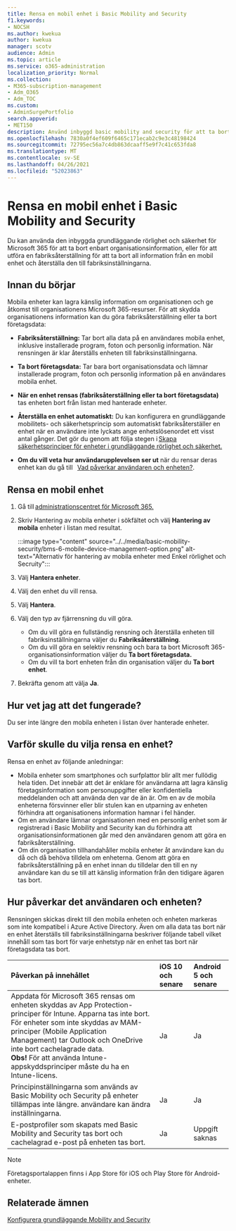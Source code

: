 ```yaml
---
title: Rensa en mobil enhet i Basic Mobility and Security
f1.keywords:
- NOCSH
ms.author: kwekua
author: kwekua
manager: scotv
audience: Admin
ms.topic: article
ms.service: o365-administration
localization_priority: Normal
ms.collection:
- M365-subscription-management
- Adm_O365
- Adm_TOC
ms.custom:
- AdminSurgePortfolio
search.appverid:
- MET150
description: Använd inbyggd basic mobility and security för att ta bort information från registrerade enheter.
ms.openlocfilehash: 7830a0f4ef609f6465c171ecab2c9e3c48198424
ms.sourcegitcommit: 72795ec56a7c4db863dcaaff5e9f7c41c653fda8
ms.translationtype: MT
ms.contentlocale: sv-SE
ms.lasthandoff: 04/26/2021
ms.locfileid: "52023863"
---
```

# <a name="wipe-a-mobile-device-in-basic-mobility-and-security"></a>Rensa en mobil enhet i Basic Mobility and Security

Du kan använda den inbyggda grundläggande rörlighet och säkerhet för Microsoft 365 för att ta bort enbart organisationsinformation, eller för att utföra en fabriksåterställning för att ta bort all information från en mobil enhet och återställa den till fabriksinställningarna.

## <a name="before-you-begin"></a>Innan du börjar

Mobila enheter kan lagra känslig information om organisationen och ge åtkomst till organisationens Microsoft 365-resurser. För att skydda organisationens information kan du göra fabriksåterställning eller ta bort företagsdata:

- **Fabriksåterställning:** Tar bort alla data på en användares mobila enhet, inklusive installerade program, foton och personlig information. När rensningen är klar återställs enheten till fabriksinställningarna.

- **Ta bort företagsdata:** Tar bara bort organisationsdata och lämnar installerade program, foton och personlig information på en användares mobila enhet.

- **När en enhet rensas (fabriksåterställning eller ta bort företagsdata)** tas enheten bort från listan med hanterade enheter.
    
- **Återställa en enhet automatiskt:** Du kan konfigurera en grundläggande mobilitets- och säkerhetsprincip som automatiskt fabriksåterställer en enhet när en användare inte lyckats ange enhetslösenordet ett visst antal gånger. Det gör du genom att följa stegen i [Skapa säkerhetsprinciper för enheter i grundläggande rörlighet och säkerhet.](create-device-security-policies.md)
    
- **Om du vill veta hur användarupplevelsen ser ut** när du rensar deras enhet kan du gå till   [Vad påverkar användaren och enheten?](#whats-the-user-and-device-impact).

## <a name="wipe-a-mobile-device"></a>Rensa en mobil enhet

1. Gå till [administrationscentret för Microsoft 365.](../../admin/admin-overview/about-the-admin-center.md)

2. Skriv Hantering av mobila enheter i sökfältet och välj **Hantering av mobila** enheter i listan med resultat.

    :::image type="content" source="../../media/basic-mobility-security/bms-6-mobile-device-management-option.png" alt-text="Alternativ för hantering av mobila enheter med Enkel rörlighet och Secruity":::

3. Välj **Hantera enheter**.

4. Välj den enhet du vill rensa.

5. Välj **Hantera**.

6. Välj den typ av fjärrensning du vill göra.

    - Om du vill göra en fullständig rensning och återställa enheten till fabriksinställningarna väljer du **Fabriksåterställning**.
    - Om du vill göra en selektiv rensning och bara ta bort Microsoft 365-organisationsinformation väljer du **Ta bort företagsdata.**
    - Om du vill ta bort enheten från din organisation väljer du **Ta bort enhet**.

7. Bekräfta genom att välja **Ja**.

## <a name="how-do-i-know-it-worked"></a>Hur vet jag att det fungerade?

Du ser inte längre den mobila enheten i listan över hanterade enheter.

## <a name="why-would-you-want-to-wipe-a-device"></a>Varför skulle du vilja rensa en enhet?

Rensa en enhet av följande anledningar:

- Mobila enheter som smartphones och surfplattor blir allt mer fullödig hela tiden. Det innebär att det är enklare för användarna att lagra känslig företagsinformation som personuppgifter eller konfidentiella meddelanden och att använda den var de än är. Om en av de mobila enheterna försvinner eller blir stulen kan en utparning av enheten förhindra att organisationens information hamnar i fel händer.
- Om en användare lämnar organisationen med en personlig enhet som är registrerad i Basic Mobility and Security kan du förhindra att organisationsinformationen går med den användaren genom att göra en fabriksåterställning.
- Om din organisation tillhandahåller mobila enheter åt användare kan du då och då behöva tilldela om enheterna. Genom att göra en fabriksåterställning på en enhet innan du tilldelar den till en ny användare kan du se till att känslig information från den tidigare ägaren tas bort.

## <a name="whats-the-user-and-device-impact"></a>Hur påverkar det användaren och enheten?

Rensningen skickas direkt till den mobila enheten och enheten markeras som inte kompatibel i Azure Active Directory. Även om alla data tas bort när en enhet återställs till fabriksinställningarna beskriver följande tabell vilket innehåll som tas bort för varje enhetstyp när en enhet tas bort när företagsdata tas bort.

|**Påverkan på innehållet**|**iOS 10 och senare**|**Android 5 och senare**|
|:-----|:-----|:-----|
|Appdata för Microsoft 365 rensas om enheten skyddas av App Protection-principer för Intune. Apparna tas inte bort. För enheter som inte skyddas av MAM-principer (Mobile Application Management) tar Outlook och OneDrive inte bort cachelagrade data.<br/>**Obs!** För att använda Intune-appskyddsprinciper måste du ha en Intune-licens.|Ja|Ja|
|Principinställningarna som används av Basic Mobility och Security på enheter tillämpas inte längre. användare kan ändra inställningarna.|Ja|Ja|
|E-postprofiler som skapats med Basic Mobility and Security tas bort och cachelagrad e-post på enheten tas bort.|Ja|Uppgift saknas|
>[!NOTE]
>Företagsportalappen finns i App Store för iOS och Play Store för Android-enheter.

## <a name="related-topics"></a>Relaterade ämnen

[Konfigurera grundläggande Mobility and Security](set-up.md)
